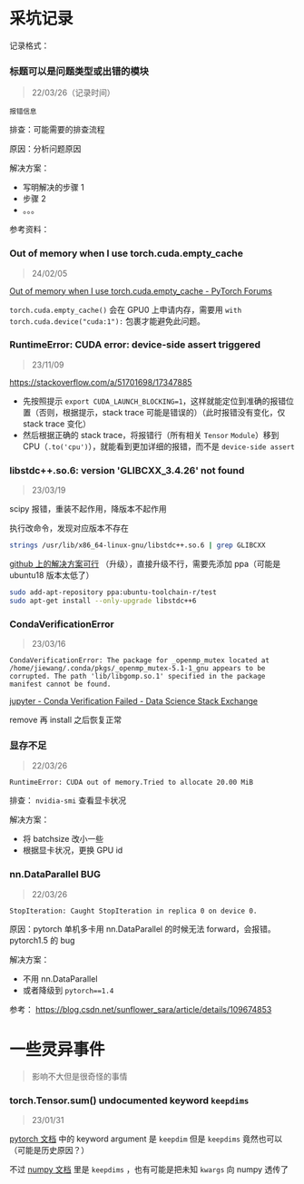 # 采坑记录

记录格式：

### 标题可以是问题类型或出错的模块

> 22/03/26（记录时间）

```
报错信息
```

排查：可能需要的排查流程

原因：分析问题原因

解决方案：

- 写明解决的步骤 1
- 步骤 2
- 。。。

参考资料：

### Out of memory when I use torch.cuda.empty_cache

> 24/02/05

[Out of memory when I use torch.cuda.empty_cache - PyTorch Forums](https://discuss.pytorch.org/t/out-of-memory-when-i-use-torch-cuda-empty-cache/57898)

`torch.cuda.empty_cache()` 会在 GPU0 上申请内存，需要用 `with torch.cuda.device("cuda:1"):` 包裹才能避免此问题。

### RuntimeError: CUDA error: device-side assert triggered

> 23/11/09

https://stackoverflow.com/a/51701698/17347885

- 先按照提示 `export CUDA_LAUNCH_BLOCKING=1`，这样就能定位到准确的报错位置（否则，根据提示，stack trace 可能是错误的）（此时报错没有变化，仅 stack trace 变化）
- 然后根据正确的 stack trace，将报错行（所有相关 `Tensor` `Module`）移到 CPU（`.to('cpu')`），就能看到更加详细的报错，而不是 `device-side assert`

### libstdc++.so.6: version 'GLIBCXX_3.4.26' not found

> 23/03/19

scipy 报错，重装不起作用，降版本不起作用

执行改命令，发现对应版本不存在

```bash
strings /usr/lib/x86_64-linux-gnu/libstdc++.so.6 | grep GLIBCXX
```

[github 上的解决方案可行](https://github.com/lhelontra/tensorflow-on-arm/issues/13#issuecomment-489296444) （升级），直接升级不行，需要先添加 ppa（可能是 ubuntu18 版本太低了）

```bash
sudo add-apt-repository ppa:ubuntu-toolchain-r/test
sudo apt-get install --only-upgrade libstdc++6
```

### CondaVerificationError

> 23/03/16

```
CondaVerificationError: The package for _openmp_mutex located at /home/jiewang/.conda/pkgs/_openmp_mutex-5.1-1_gnu appears to be corrupted. The path 'lib/libgomp.so.1' specified in the package manifest cannot be found.
```

[jupyter - Conda Verification Failed - Data Science Stack Exchange](https://datascience.stackexchange.com/questions/41732/conda-verification-failed)

remove 再 install 之后恢复正常

### 显存不足

> 22/03/26

```
RuntimeError: CUDA out of memory.Tried to allocate 20.00 MiB
```

排查： `nvidia-smi` 查看显卡状况

解决方案：

- 将 batchsize 改小一些
- 根据显卡状况，更换 GPU id

### nn.DataParallel BUG

> 22/03/26

```
StopIteration: Caught StopIteration in replica 0 on device 0.
```

原因：pytorch 单机多卡用 nn.DataParallel 的时候无法 forward，会报错。pytorch1.5 的 bug

解决方案：

- 不用 nn.DataParallel
- 或者降级到 `pytorch==1.4`

参考： https://blog.csdn.net/sunflower_sara/article/details/109674853

# 一些灵异事件

> 影响不大但是很奇怪的事情

### torch.Tensor.sum() undocumented keyword `keepdims`

> 23/01/31

[pytorch 文档](https://pytorch.org/docs/stable/generated/torch.Tensor.sum.html#torch.Tensor.sum) 中的 keyword argument 是 `keepdim` 但是 `keepdims` 竟然也可以（可能是历史原因？）

不过 [numpy 文档](https://numpy.org/doc/stable/reference/generated/numpy.sum.html) 里是 `keepdims` ，也有可能是把未知 `kwargs` 向 numpy 透传了
